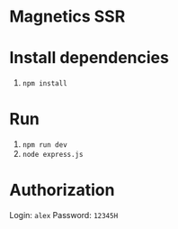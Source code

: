 # Magnetics SSR


# Install dependencies
1. `npm install`

# Run
1. `npm run dev`
2. `node express.js`

# Authorization
Login: `alex`
Password: `12345H`

